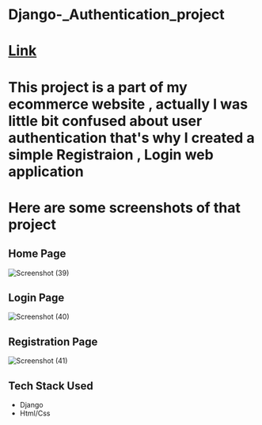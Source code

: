 # Django-_Authentication_project
# [Link](https://authaj1.herokuapp.com)

# This project is a part of my ecommerce website , actually I was little bit confused about user authentication that's why I created a simple Registraion , Login web application

# Here are some screenshots of that project 

## Home Page 


![Screenshot (39)](https://user-images.githubusercontent.com/47673623/93804282-b4975580-fc63-11ea-95d7-d0d4e20f038f.jpg)

## Login Page
![Screenshot (40)](https://user-images.githubusercontent.com/47673623/93804279-b3febf00-fc63-11ea-9957-328e066ed601.jpg)

## Registration Page
![Screenshot (41)](https://user-images.githubusercontent.com/47673623/93804271-b234fb80-fc63-11ea-946e-0b95279fe717.jpg)



## Tech Stack Used
* Django
* Html/Css
